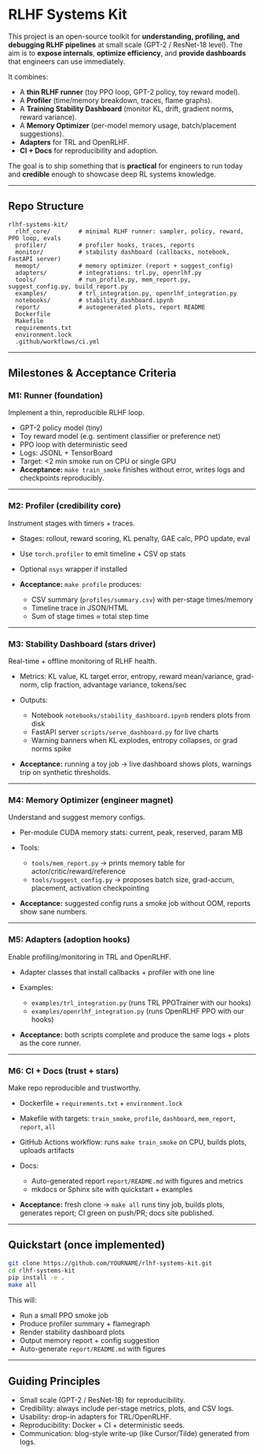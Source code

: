 # RLHF Systems Kit

This project is an open-source toolkit for **understanding, profiling, and debugging RLHF pipelines** at small scale (GPT-2 / ResNet-18 level). The aim is to **expose internals**, **optimize efficiency**, and **provide dashboards** that engineers can use immediately.

It combines:

* A **thin RLHF runner** (toy PPO loop, GPT-2 policy, toy reward model).
* A **Profiler** (time/memory breakdown, traces, flame graphs).
* A **Training Stability Dashboard** (monitor KL, drift, gradient norms, reward variance).
* A **Memory Optimizer** (per-model memory usage, batch/placement suggestions).
* **Adapters** for TRL and OpenRLHF.
* **CI + Docs** for reproducibility and adoption.

The goal is to ship something that is **practical** for engineers to run today and **credible** enough to showcase deep RL systems knowledge.

---

## Repo Structure

```
rlhf-systems-kit/
  rlhf_core/        # minimal RLHF runner: sampler, policy, reward, PPO loop, evals
  profiler/         # profiler hooks, traces, reports
  monitor/          # stability dashboard (callbacks, notebook, FastAPI server)
  memopt/           # memory optimizer (report + suggest_config)
  adapters/         # integrations: trl.py, openrlhf.py
  tools/            # run_profile.py, mem_report.py, suggest_config.py, build_report.py
  examples/         # trl_integration.py, openrlhf_integration.py
  notebooks/        # stability_dashboard.ipynb
  report/           # autogenerated plots, report README
  Dockerfile
  Makefile
  requirements.txt
  environment.lock
  .github/workflows/ci.yml
```

---

## Milestones & Acceptance Criteria

### **M1: Runner (foundation)**

Implement a thin, reproducible RLHF loop.

* GPT-2 policy model (tiny)
* Toy reward model (e.g. sentiment classifier or preference net)
* PPO loop with deterministic seed
* Logs: JSONL + TensorBoard
* Target: <2 min smoke run on CPU or single GPU
* **Acceptance:** `make train_smoke` finishes without error, writes logs and checkpoints reproducibly.

---

### **M2: Profiler (credibility core)**

Instrument stages with timers + traces.

* Stages: rollout, reward scoring, KL penalty, GAE calc, PPO update, eval
* Use `torch.profiler` to emit timeline + CSV op stats
* Optional `nsys` wrapper if installed
* **Acceptance:** `make profile` produces:

  * CSV summary (`profiles/summary.csv`) with per-stage times/memory
  * Timeline trace in JSON/HTML
  * Sum of stage times ≈ total step time

---

### **M3: Stability Dashboard (stars driver)**

Real-time + offline monitoring of RLHF health.

* Metrics: KL value, KL target error, entropy, reward mean/variance, grad-norm, clip fraction, advantage variance, tokens/sec
* Outputs:

  * Notebook `notebooks/stability_dashboard.ipynb` renders plots from disk
  * FastAPI server `scripts/serve_dashboard.py` for live charts
  * Warning banners when KL explodes, entropy collapses, or grad norms spike
* **Acceptance:** running a toy job → live dashboard shows plots, warnings trip on synthetic thresholds.

---

### **M4: Memory Optimizer (engineer magnet)**

Understand and suggest memory configs.

* Per-module CUDA memory stats: current, peak, reserved, param MB
* Tools:

  * `tools/mem_report.py` → prints memory table for actor/critic/reward/reference
  * `tools/suggest_config.py` → proposes batch size, grad-accum, placement, activation checkpointing
* **Acceptance:** suggested config runs a smoke job without OOM, reports show sane numbers.

---

### **M5: Adapters (adoption hooks)**

Enable profiling/monitoring in TRL and OpenRLHF.

* Adapter classes that install callbacks + profiler with one line
* Examples:

  * `examples/trl_integration.py` (runs TRL PPOTrainer with our hooks)
  * `examples/openrlhf_integration.py` (runs OpenRLHF PPO with our hooks)
* **Acceptance:** both scripts complete and produce the same logs + plots as the core runner.

---

### **M6: CI + Docs (trust + stars)**

Make repo reproducible and trustworthy.

* Dockerfile + `requirements.txt` + `environment.lock`
* Makefile with targets: `train_smoke`, `profile`, `dashboard`, `mem_report`, `report`, `all`
* GitHub Actions workflow: runs `make train_smoke` on CPU, builds plots, uploads artifacts
* Docs:

  * Auto-generated report `report/README.md` with figures and metrics
  * mkdocs or Sphinx site with quickstart + examples
* **Acceptance:** fresh clone → `make all` runs tiny job, builds plots, generates report; CI green on push/PR; docs site published.

---

## Quickstart (once implemented)

```bash
git clone https://github.com/YOURNAME/rlhf-systems-kit.git
cd rlhf-systems-kit
pip install -e .
make all
```

This will:

* Run a small PPO smoke job
* Produce profiler summary + flamegraph
* Render stability dashboard plots
* Output memory report + config suggestion
* Auto-generate `report/README.md` with figures

---

## Guiding Principles

* Small scale (GPT-2 / ResNet-18) for reproducibility.
* Credibility: always include per-stage metrics, plots, and CSV logs.
* Usability: drop-in adapters for TRL/OpenRLHF.
* Reproducibility: Docker + CI + deterministic seeds.
* Communication: blog-style write-up (like Cursor/Tilde) generated from logs.
